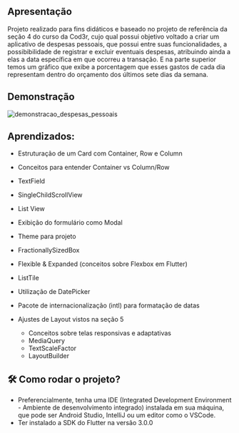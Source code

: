## Apresentação 

Projeto realizado para fins didáticos e baseado no projeto de referência da seção 4 do curso da Cod3r, cujo qual possui objetivo voltado a criar um aplicativo de despesas pessoais, que possui entre suas funcionalidades, a possibibilidade de registrar e excluir eventuais despesas, atribuindo ainda a elas a data específica em que ocorreu a transação. E na parte superior temos um gráfico que exibe a porcentagem que esses gastos de cada dia representam dentro do orçamento dos últimos sete dias da semana.

## Demonstração 

![demonstracao_despesas_pessoais](https://user-images.githubusercontent.com/109693767/215779015-64cf2371-86ac-47de-977a-390aa2a9dc5b.gif)

## Aprendizados:
* Estruturação de um Card com Container, Row e Column
* Conceitos para entender Container vs Column/Row 
* TextField
* SingleChildScrollView 
* List View
* Exibição do formulário como Modal
* Theme para projeto
* FractionallySizedBox
* Flexible & Expanded (conceitos sobre Flexbox em Flutter)
* ListTile
* Utilização de DatePicker
* Pacote de internacionalização (intl) para formatação de datas

* Ajustes de Layout vistos na seção 5
   * Conceitos sobre telas responsivas e adaptativas
   * MediaQuery 
   * TextScaleFactor 
   * LayoutBuilder   

## :hammer_and_wrench:	Como rodar o projeto? 

* Preferencialmente, tenha uma IDE (Integrated Development Environment - Ambiente de desenvolvimento integrado) instalada em sua máquina, que pode ser Android Studio, IntelliJ ou um editor como o VSCode. 
* Ter instalado a SDK do Flutter na versão 3.0.0
